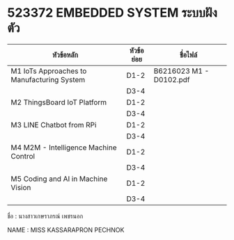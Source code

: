 # 523372 EMBEDDED SYSTEM ระบบฝังตัว
| หัวข้อหลัก | หัวข้อย่อย | ชื่อไฟล์ |
|----|----|----|
| M1 IoTs Approaches to Manufacturing System | D1-2 | B6216023 M1 - D0102.pdf |
|  | D3-4 |  |
| M2  ThingsBoard IoT Platform | D1-2 |  |
|  | D3-4 |  |
| M3 LINE Chatbot from RPi | D1-2 |  |
|  | D3-4 |  |
| M4 M2M - Intelligence Machine Control | D1-2 |  |
|  | D3-4 |  |
| M5 Coding and AI in Machine Vision | D1-2 |  |
|  | D3-4 |  |

ชื่อ   :  นางสาวเกษราภรณ์ เพชรนอก

NAME :  MISS KASSARAPRON PECHNOK

